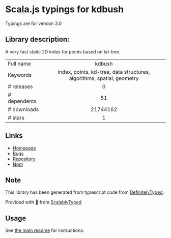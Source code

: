 
# Scala.js typings for kdbush

Typings are for version 3.0

## Library description:
A very fast static 2D index for points based on kd-tree.

|                    |                 |
| ------------------ | :-------------: |
| Full name          | kdbush |
| Keywords           | index, points, kd-tree, data structures, algorithms, spatial, geometry |
| # releases         | 0 |
| # dependents       | 51 |
| # downloads        | 21744162 |
| # stars            | 1 |

## Links
- [Homepage](https://github.com/mourner/kdbush#readme)
- [Bugs](https://github.com/mourner/kdbush/issues)
- [Repository](https://github.com/mourner/kdbush)
- [Npm](https://www.npmjs.com/package/kdbush)
    


## Note
This library has been generated from typescript code from [DefinitelyTyped](https://definitelytyped.org).

Provided with :purple_heart: from [ScalablyTyped](https://github.com/oyvindberg/ScalablyTyped)

## Usage
See [the main readme](../../readme.md) for instructions.


